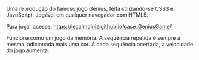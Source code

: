 Uma reprodução do famoso jogo Genius, feita utilizando-se CSS3 e JavaScript. Jogável em qualquer navegador com HTML5.

Para jogar acesse: https://leoalmdiniz.github.io/case_GeniusGame/

Funciona como um jogo da memória. A sequência repetida é sempre a mesma, adicionada mais uma cor.
A cada sequência acertada, a velocidade do jogo aumenta.
